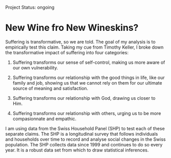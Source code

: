 Project Status: ongoing

# New Wine fro New Wineskins?

Suffering is transformative, so we are told. The goal of my analysis is to empirically test this claim. Taking my cue from Timothy Keller, I broke down the transformative impact of suffering into four categories:

1. Suffering transforms our sense of self-control, making us more aware of our own vulnerability.

2. Suffering transforms our relationship with the good things in life, like our family and job, showing us that we cannot rely on them for our ultimate source of meaning and satisfaction.

3. Suffering transforms our relationship with God, drawing us closer to Him.

4. Suffering transforms our relationship with others, urging us to be more compasionnate and empathic.

I am using data from the Swiss Household Panel (SHP) to test each of these separate claims. The SHP is a longitudinal survey that follows individuals and households over time to record and analyse social changes in the Swiss population. The SHP collects data since 1999 and continues to do so every year. It is a robust data set from which to draw statistical inferences.




